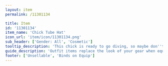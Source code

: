 ```yaml
---
layout: item
permalink: /11301134

title: Item
id: '11301134'
item_name: 'Chick Tube Hat'
icon_url: 'item/icon/11301134.png'
sub_header: ['Gender: All', 'Cosmetic']
tooltip_description: 'This chick is ready to go diving, so maybe don''t wear this one around open water.'
guide_description: 'Outfit items replace the look of your gear when equipped.'
footer: ['Unsellable', 'Binds on Equip']
---
```


